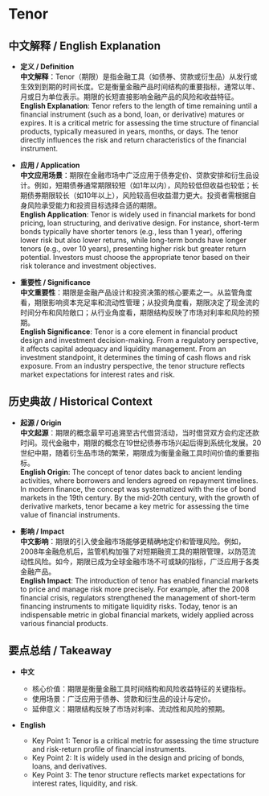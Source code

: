 # Tenor

## 中文解释 / English Explanation

* **定义 / Definition**  
  **中文解释**：Tenor（期限）是指金融工具（如债券、贷款或衍生品）从发行或生效到到期的时间长度。它是衡量金融产品时间结构的重要指标，通常以年、月或日为单位表示。期限的长短直接影响金融产品的风险和收益特征。  
  **English Explanation**: Tenor refers to the length of time remaining until a financial instrument (such as a bond, loan, or derivative) matures or expires. It is a critical metric for assessing the time structure of financial products, typically measured in years, months, or days. The tenor directly influences the risk and return characteristics of the financial instrument.

* **应用 / Application**  
  **中文应用场景**：期限在金融市场中广泛应用于债券定价、贷款安排和衍生品设计。例如，短期债券通常期限较短（如1年以内），风险较低但收益也较低；长期债券期限较长（如10年以上），风险较高但收益潜力更大。投资者需根据自身风险承受能力和投资目标选择合适的期限。  
  **English Application**: Tenor is widely used in financial markets for bond pricing, loan structuring, and derivative design. For instance, short-term bonds typically have shorter tenors (e.g., less than 1 year), offering lower risk but also lower returns, while long-term bonds have longer tenors (e.g., over 10 years), presenting higher risk but greater return potential. Investors must choose the appropriate tenor based on their risk tolerance and investment objectives.

* **重要性 / Significance**  
  **中文重要性**：期限是金融产品设计和投资决策的核心要素之一。从监管角度看，期限影响资本充足率和流动性管理；从投资角度看，期限决定了现金流的时间分布和风险敞口；从行业角度看，期限结构反映了市场对利率和风险的预期。  
  **English Significance**: Tenor is a core element in financial product design and investment decision-making. From a regulatory perspective, it affects capital adequacy and liquidity management. From an investment standpoint, it determines the timing of cash flows and risk exposure. From an industry perspective, the tenor structure reflects market expectations for interest rates and risk.

## 历史典故 / Historical Context

* **起源 / Origin**  
  **中文起源**：期限的概念最早可追溯至古代借贷活动，当时借贷双方会约定还款时间。现代金融中，期限的概念在19世纪债券市场兴起后得到系统化发展。20世纪中期，随着衍生品市场的繁荣，期限成为衡量金融工具时间价值的重要指标。  
  **English Origin**: The concept of tenor dates back to ancient lending activities, where borrowers and lenders agreed on repayment timelines. In modern finance, the concept was systematized with the rise of bond markets in the 19th century. By the mid-20th century, with the growth of derivative markets, tenor became a key metric for assessing the time value of financial instruments.

* **影响 / Impact**  
  **中文影响**：期限的引入使金融市场能够更精确地定价和管理风险。例如，2008年金融危机后，监管机构加强了对短期融资工具的期限管理，以防范流动性风险。如今，期限已成为全球金融市场不可或缺的指标，广泛应用于各类金融产品。  
  **English Impact**: The introduction of tenor has enabled financial markets to price and manage risk more precisely. For example, after the 2008 financial crisis, regulators strengthened the management of short-term financing instruments to mitigate liquidity risks. Today, tenor is an indispensable metric in global financial markets, widely applied across various financial products.

## 要点总结 / Takeaway

* **中文**  
  - 核心价值：期限是衡量金融工具时间结构和风险收益特征的关键指标。  
  - 使用场景：广泛应用于债券、贷款和衍生品的设计与定价。  
  - 延伸意义：期限结构反映了市场对利率、流动性和风险的预期。

* **English**  
  - Key Point 1: Tenor is a critical metric for assessing the time structure and risk-return profile of financial instruments.  
  - Key Point 2: It is widely used in the design and pricing of bonds, loans, and derivatives.  
  - Key Point 3: The tenor structure reflects market expectations for interest rates, liquidity, and risk.